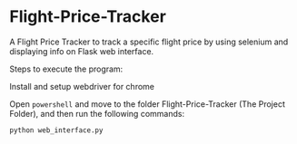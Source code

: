 # Flight-Price-Tracker
A Flight Price Tracker to track a specific flight price by using selenium and displaying info on Flask web interface.

Steps to execute the program:

Install and setup webdriver for chrome

Open `powershell` and move to the folder Flight-Price-Tracker (The Project Folder), and then run the following commands:

```shell
python web_interface.py
```
